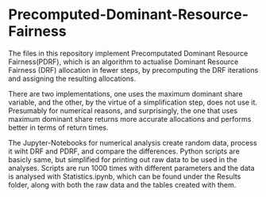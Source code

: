# Precomputed-Dominant-Resource-Fairness

The files in this repository implement Precomputated Dominant Resource Fairness(PDRF), which is an algorithm to actualise Dominant Resource Fairness (DRF) allocation in fewer steps, by precomputing the DRF iterations and assigning the resulting allocations.

There are two implementations, one uses the maximum dominant share variable, and the other, by the virtue of a simplification step, does not use it. Presumably for numerical reasons, and surprisingly, the one that uses maximum dominant share returns more accurate allocations and performs better in terms of return times.

The Jupyter-Notebooks for numerical analysis create random data, process it wiht DRF and PDRF, and compare the differences. Python scripts are basicly same, but simplified for printing out raw data to be used in the analyses. Scripts are run 1000 times with different parameters and the data is analysed with Statistics.ipynb, which can be found under the Results folder, along with both the raw data and the tables created with them.
